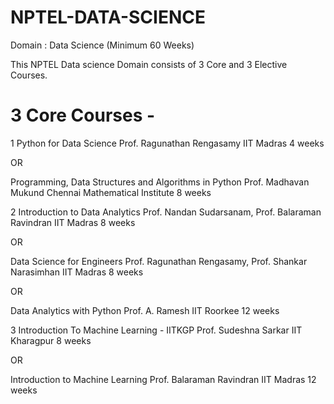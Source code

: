 # NPTEL-DATA-SCIENCE
Domain : Data Science (Minimum 60 Weeks)

This NPTEL Data science Domain consists of 3 Core and 3 Elective Courses.

# 3 Core Courses - 

1	Python for Data Science	Prof. Ragunathan Rengasamy	IIT Madras	4 weeks

   OR
   
  Programming, Data Structures and Algorithms in Python	Prof. Madhavan Mukund	Chennai Mathematical Institute	8 weeks

2	Introduction to Data Analytics	Prof. Nandan Sudarsanam, Prof. Balaraman Ravindran	IIT Madras	8 weeks

   OR
   
  Data Science for Engineers	Prof. Ragunathan Rengasamy, Prof. Shankar Narasimhan	IIT Madras	8 weeks
  
   OR
  
  Data Analytics with Python	Prof. A. Ramesh	IIT Roorkee	12 weeks
  

3	Introduction To Machine Learning - IITKGP	Prof. Sudeshna Sarkar	IIT Kharagpur	8 weeks

   OR
   
  Introduction to Machine Learning	Prof. Balaraman Ravindran	IIT Madras	12 weeks
